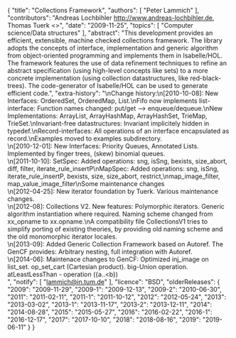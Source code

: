 {
    "title": "Collections Framework",
    "authors": [
        "Peter Lammich"
    ],
    "contributors": "Andreas Lochbihler <http://www.andreas-lochbihler.de>, Thomas Tuerk <>",
    "date": "2009-11-25",
    "topics": [
        "Computer science/Data structures"
    ],
    "abstract": "This development provides an efficient, extensible, machine checked collections framework. The library adopts the concepts of interface, implementation and generic algorithm from object-oriented programming and implements them in Isabelle/HOL. The framework features the use of data refinement techniques to refine an abstract specification (using high-level concepts like sets) to a more concrete implementation (using collection datastructures, like red-black-trees). The code-generator of Isabelle/HOL can be used to generate efficient code.",
    "extra-history": "\nChange history:\n[2010-10-08]: New Interfaces: OrderedSet, OrderedMap, List.\nFifo now implements list-interface: Function names changed: put/get --> enqueue/dequeue.\nNew Implementations: ArrayList, ArrayHashMap, ArrayHashSet, TrieMap, TrieSet.\nInvariant-free datastructures: Invariant implicitely hidden in typedef.\nRecord-interfaces: All operations of an interface encapsulated as record.\nExamples moved to examples subdirectory.<br>\n[2010-12-01]: New Interfaces: Priority Queues, Annotated Lists. Implemented by finger trees, (skew) binomial queues.<br>\n[2011-10-10]: SetSpec: Added operations: sng, isSng, bexists, size_abort, diff, filter, iterate_rule_insertP\nMapSpec: Added operations: sng, isSng, iterate_rule_insertP, bexists, size, size_abort, restrict,\nmap_image_filter, map_value_image_filter\nSome maintenance changes<br>\n[2012-04-25]: New iterator foundation by Tuerk. Various maintenance changes.<br>\n[2012-08]: Collections V2. New features: Polymorphic iterators. Generic algorithm instantiation where required. Naming scheme changed from xx_opname to xx.opname.\nA compatibility file CollectionsV1 tries to simplify porting of existing theories, by providing old naming scheme and the old monomorphic iterator locales.<br>\n[2013-09]: Added Generic Collection Framework based on Autoref. The GenCF provides: Arbitrary nesting, full integration with Autoref.<br>\n[2014-06]: Maintenace changes to GenCF: Optimized inj_image on list_set. op_set_cart (Cartesian product). big-Union operation. atLeastLessThan - operation ({a..&lt;b})<br>",
    "notify": [
        "lammich@in.tum.de"
    ],
    "licence": "BSD",
    "olderReleases": {
        "2009": "2009-11-29",
        "2009-1": "2009-12-13",
        "2009-2": "2010-06-30",
        "2011": "2011-02-11",
        "2011-1": "2011-10-12",
        "2012": "2012-05-24",
        "2013": "2013-03-02",
        "2013-1": "2013-11-17",
        "2013-2": "2013-12-11",
        "2014": "2014-08-28",
        "2015": "2015-05-27",
        "2016": "2016-02-22",
        "2016-1": "2016-12-17",
        "2017": "2017-10-10",
        "2018": "2018-08-16",
        "2019": "2019-06-11"
    }
}